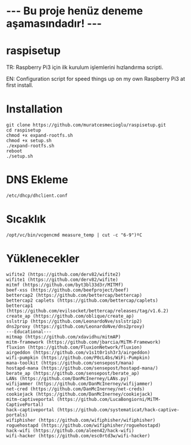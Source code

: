# --- Bu proje henüz deneme aşamasındadır! ---

# raspisetup
TR: Raspberry Pi3 için ilk kurulum işlemlerini hızlandırma scripti.

EN: Configuration script for speed things up on my own Raspberry Pi3 at first install.

# Installation

    git clone https://github.com/muratcesmecioglu/raspisetup.git
    cd raspisetup
    chmod +x expand-rootfs.sh
    chmod +x setup.sh
    ./expand-rootfs.sh
    reboot
    ./setup.sh

# DNS Ekleme
    /etc/dhcp/dhclient.conf
    
# Sıcaklık
    /opt/vc/bin/vcgencmd measure_temp | cut -c "6-9")ºC

# Yüklenecekler
    wifite2 (https://github.com/derv82/wifite2)
    wifite1 (https://github.com/derv82/wifite)
    mitmf (https://github.com/byt3bl33d3r/MITMf)
    beef-xss (https://github.com/beefproject/beef)
    bettercap2 (https://github.com/bettercap/bettercap)
    bettercap2 caplets (https://github.com/bettercap/caplets)
    bettercap1 (https://github.com/evilsocket/bettercap/releases/tag/v1.6.2)
    create_ap (https://github.com/oblique/create_ap)
    sslstrip (https://github.com/LeonardoNve/sslstrip2)
    dns2proxy (https://github.com/LeonardoNve/dns2proxy)
    ---Educational---
    mitmap (https://github.com/xdavidhu/mitmAP)
    mitm-framework (https://github.com/jbarcia/MiTM-Framework)
    fluxion (https://github.com/FluxionNetwork/fluxion)
    airgeddon (https://github.com/v1s1t0r1sh3r3/airgeddon)
    wifi-pumpkin (https://github.com/P0cL4bs/WiFi-Pumpkin)
    mana-toolkit (https://github.com/sensepost/mana)
    hostapd-mana (https://github.com/sensepost/hostapd-mana/)
    berate_ap (https://github.com/sensepost/berate_ap)
    LANs (https://github.com/DanMcInerney/LANs.py)
    wifijammer (https://github.com/DanMcInerney/wifijammer)
    net-cred (https://github.com/DanMcInerney/net-creds)
    cookiejack (https://github.com/DanMcInerney/cookiejack)
    mitm-captiveportal (https://github.com/LucaBongiorni/MiTM-CaptivePortal)
    hack-captiveportal (https://github.com/systematicat/hack-captive-portals)
    wifiphisher (https://github.com/wifiphisher/wifiphisher)
    roguehostapd (https://github.com/wifiphisher/roguehostapd)
    hack-wifi (https://github.com/aleen42/hack-wifi)
    wifi-hacker (https://github.com/esc0rtd3w/wifi-hacker)
